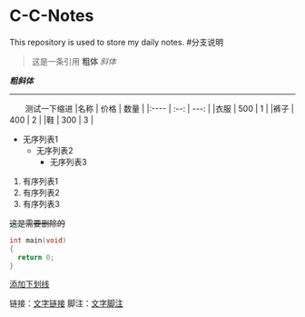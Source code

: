 # C-C-Notes
This repository is used to store my daily notes.
#分支说明
>这是一条引用
**粗体** *斜体*

___粗斜体___

*************

&#160; &#160; &#160; &#160;测试一下缩进
|名称    | 价格 | 数量  |
|:----  | :--: | ---: |
|衣服    | 500 |   1   |
|裤子    | 400 |   2   |
|鞋      | 300 |   3   |

+ 无序列表1
  * 无序列表2
    - 无序列表3

1. 有序列表1
2. 有序列表2
2. 有序列表3

~~这是需要删除的~~

```CPP
int main(void)
{
  return 0;
}
```
<u>添加下划线</u>

链接：[文字链接](链接)
脚注：[文字脚注](脚注解释"脚注名字")
